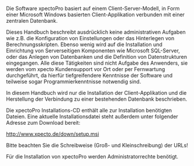 Die Software xpectoPro basiert auf einem Client-Server-Modell, in Form einer Microsoft Windows basierten Client-Applikation verbunden mit einer zentralen Datenbank. 

Dieses Handbuch beschreibt ausdrücklich keine administrativen Aufgaben wie z.B. die Konfiguration von Einstellungen oder das Hinterlegen von Berechnungsskripten. Ebenso wenig wird auf die Installation und Einrichtung von Serverseitigen Komponenten wie Microsoft SQL-Server, oder das Anlegen von Datenbanken und die Definition von Datenstrukturen eingegangen. Alle diese Tätigkeiten sind nicht Aufgabe des Anwenders, sie werden vom xpecto Kundensupport vor Ort oder per Fernwartung durchgeführt, da hierfür tiefgreifendere Kenntnisse der Software und teilweise sogar Programmierkenntnisse notwendig sind. 

In diesem Handbuch wird nur die Installation der Client-Applikation und die Herstellung der Verbindung zu einer bestehenden Datenbank beschrieben. 

Die xpectoPro Installations-CD enthält alle zur Installation benötigten Dateien. Eine aktuelle Installationsdatei steht außerdem unter folgender Adresse zum Download bereit:

http://www.xpecto.de/down/setup.msi

Bitte beachten Sie die Schreibweise (Groß- und Kleinschreibung) der URLs!

Für die Installation von xpectoPro werden Administratorrechte benötigt.
